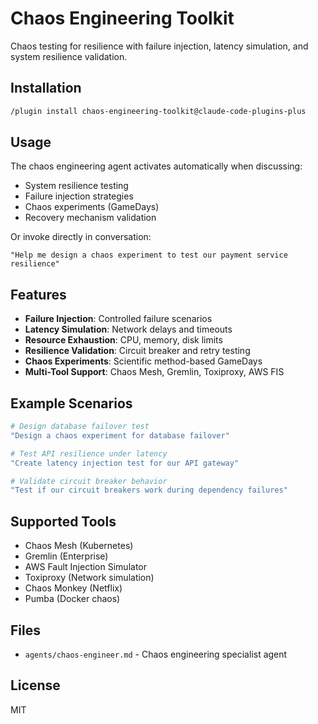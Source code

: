 # Chaos Engineering Toolkit

Chaos testing for resilience with failure injection, latency simulation, and system resilience validation.

## Installation

```bash
/plugin install chaos-engineering-toolkit@claude-code-plugins-plus
```

## Usage

The chaos engineering agent activates automatically when discussing:
- System resilience testing
- Failure injection strategies
- Chaos experiments (GameDays)
- Recovery mechanism validation

Or invoke directly in conversation:
```
"Help me design a chaos experiment to test our payment service resilience"
```

## Features

- **Failure Injection**: Controlled failure scenarios
- **Latency Simulation**: Network delays and timeouts
- **Resource Exhaustion**: CPU, memory, disk limits
- **Resilience Validation**: Circuit breaker and retry testing
- **Chaos Experiments**: Scientific method-based GameDays
- **Multi-Tool Support**: Chaos Mesh, Gremlin, Toxiproxy, AWS FIS

## Example Scenarios

```bash
# Design database failover test
"Design a chaos experiment for database failover"

# Test API resilience under latency
"Create latency injection test for our API gateway"

# Validate circuit breaker behavior
"Test if our circuit breakers work during dependency failures"
```

## Supported Tools

- Chaos Mesh (Kubernetes)
- Gremlin (Enterprise)
- AWS Fault Injection Simulator
- Toxiproxy (Network simulation)
- Chaos Monkey (Netflix)
- Pumba (Docker chaos)

## Files

- `agents/chaos-engineer.md` - Chaos engineering specialist agent

## License

MIT
